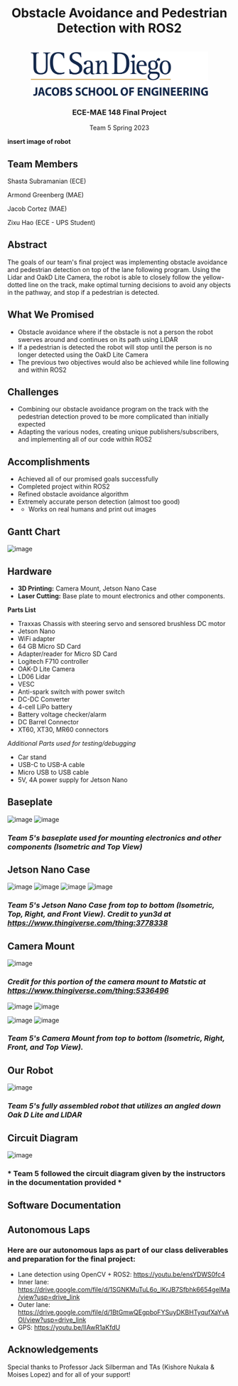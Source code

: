 <div id="top"></div>

<h1 align="center">Obstacle Avoidance and Pedestrian Detection with ROS2</h1>

<br />
<div align="center">
    <img src="images\UCSDLogo.png" alt="Logo" width="400" height="100">
  </a>
<h3>ECE-MAE 148 Final Project</h3>
<p>
Team 5 Spring 2023
</p>
</div>

**insert image of robot**

## Team Members
Shasta Subramanian (ECE)

Armond Greenberg (MAE)

Jacob Cortez (MAE)

Zixu Hao (ECE - UPS Student)

## Abstract
The goals of our team's final project was implementing obstacle avoidance and pedestrian detection on top of the lane following program. Using the Lidar and OakD Lite Camera, the robot is able to closely follow the yellow-dotted line on the track, make optimal turning decisions to avoid any objects in the pathway, and stop if a pedestrian is detected.

## What We Promised
* Obstacle avoidance where if the obstacle is not a person the robot swerves around and continues on its path using LIDAR
* If a pedestrian is detected the robot will stop until the person is no longer detected using the OakD Lite Camera
* The previous two objectives would also be achieved while line following and within ROS2

## Challenges
* Combining our obstacle avoidance program on the track with the pedestrian detection proved to be more complicated than initially expected
* Adapting the various nodes, creating unique publishers/subscribers, and implementing all of our code within ROS2

## Accomplishments
* Achieved all of our promised goals successfully 
* Completed project within ROS2
* Refined obstacle avoidance algorithm
* Extremely accurate person detection (almost too good)
* * Works on real humans and print out images

## Gantt Chart
![image](https://github.com/UCSD-ECEMAE-148/spring-2023-final-project-team-5/assets/110933991/ac5c8ead-56f3-41d3-8ed3-f4c0331c360c)

## Hardware 

* __3D Printing:__ Camera Mount, Jetson Nano Case
* __Laser Cutting:__ Base plate to mount electronics and other components.

__Parts List__

* Traxxas Chassis with steering servo and sensored brushless DC motor
* Jetson Nano
* WiFi adapter
* 64 GB Micro SD Card
* Adapter/reader for Micro SD Card
* Logitech F710 controller
* OAK-D Lite Camera
* LD06 Lidar
* VESC
* Anti-spark switch with power switch
* DC-DC Converter
* 4-cell LiPo battery
* Battery voltage checker/alarm
* DC Barrel Connector
* XT60, XT30, MR60 connectors

*Additional Parts used for testing/debugging*

* Car stand
* USB-C to USB-A cable
* Micro USB to USB cable
* 5V, 4A power supply for Jetson Nano
## Baseplate
![image](https://github.com/UCSD-ECEMAE-148/spring-2023-final-project-team-5/assets/110933991/26fd8e2c-5acf-48f4-9e47-6c7ec2a96f17)
![image](https://github.com/UCSD-ECEMAE-148/spring-2023-final-project-team-5/assets/110933991/e6602891-79b6-4dc2-9041-1f3944957bf0)
### *Team 5's baseplate used for mounting electronics and other components (Isometric and Top View)*
## Jetson Nano Case
![image](https://github.com/UCSD-ECEMAE-148/spring-2023-final-project-team-5/assets/110933991/2102a021-ed98-42e6-920e-41a2522bfe3f)
![image](https://github.com/UCSD-ECEMAE-148/spring-2023-final-project-team-5/assets/110933991/63896700-373c-46b1-9988-9b9c2bb5c747)
![image](https://github.com/UCSD-ECEMAE-148/spring-2023-final-project-team-5/assets/110933991/9ef2de13-563a-4913-a153-63b0cf8d14c7)
![image](https://github.com/UCSD-ECEMAE-148/spring-2023-final-project-team-5/assets/110933991/17c07153-c1a1-49b8-80e3-6d8203097c39)
### *Team 5's Jetson Nano Case from top to bottom (Isometric, Top, Right, and Front View). Credit to yun3d at https://www.thingiverse.com/thing:3778338*

## Camera Mount
![image](https://github.com/UCSD-ECEMAE-148/spring-2023-final-project-team-5/assets/110933991/5c09cbd4-6bd3-4c49-9e59-29f13cd2f1fd)
### *Credit for this portion of the camera mount to Matstic at https://www.thingiverse.com/thing:5336496*
![image](https://github.com/UCSD-ECEMAE-148/spring-2023-final-project-team-5/assets/110933991/8272498f-241f-45ee-80ac-fcd6efa82b10)
![image](https://github.com/UCSD-ECEMAE-148/spring-2023-final-project-team-5/assets/110933991/dfee34c8-abdf-4bed-a303-4a3d9dcf1e5c)

![image](https://github.com/UCSD-ECEMAE-148/spring-2023-final-project-team-5/assets/110933991/979798ce-7823-4885-bd02-62e6fe5d953e)
![image](https://github.com/UCSD-ECEMAE-148/spring-2023-final-project-team-5/assets/110933991/fd08ccc0-b16f-4b23-b3a5-b96e650e1717)
### *Team 5's Camera Mount from top to bottom (Isometric, Right, Front, and Top View).*
## Our Robot
![image](https://github.com/UCSD-ECEMAE-148/spring-2023-final-project-team-5/assets/110933991/4e3ba3bd-a8e5-476e-af54-031f0d7d162b)
### *Team 5's fully assembled robot that utilizes an angled down Oak D Lite and LIDAR*

## Circuit Diagram
<img width="689" alt="image" src="https://github.com/UCSD-ECEMAE-148/spring-2023-final-project-team-5/assets/114700732/3ea9eb5f-e87d-42db-82ef-71abc0a1a276">

### * Team 5 followed the circuit diagram given by the instructors in the documentation provided *

## Software Documentation

## Autonomous Laps
### Here are our autonomous laps as part of our class deliverables and preparation for the final project:

* Lane detection using OpenCV + ROS2: https://youtu.be/ensYDWS0fc4
* Inner lane: https://drive.google.com/file/d/1SGNKMuTuL6o_IKrJB7Sfbhk6654geIMa/view?usp=drive_link
* Outer lane: https://drive.google.com/file/d/1BtGmwQEgpboFYSuyDKBHTyqufXaYvAOl/view?usp=drive_link
* GPS: https://youtu.be/IlAwR1aKfdU

## Acknowledgements
Special thanks to Professor Jack Silberman and TAs (Kishore Nukala & Moises Lopez) and  for all of your support!


